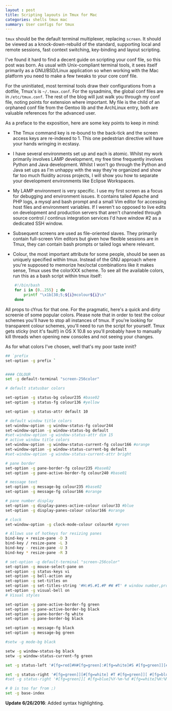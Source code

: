 ```yaml
---
layout : post 
title: Scripting layouts in Tmux for Mac
categories: shells tmux mac
summary: User configs for tmux
---
```

`tmux` should be the default terminal multiplexer, replacing `screen`. It should be viewed as a knock-down-rebuild of the standard, supporting local and remote sessions, fast context switching, key-binding and layout scripting.

I've found it hard to find a decent guide on scripting your conf file, so this post was born. As usual with Unix-compliant terminal tools, it sees itself primarily as a GNU/BSD/Linux application so when working with the Mac platform you need to make a few tweaks to your core conf file.

For the uninitiated, most terminal tools draw their configurations from a dotfile, Tmux's is `~/.tmux.conf`. For the sysadmins, the global conf files are in `/etc/tmux.conf`. The rest of the blog will just walk you through my conf file, noting points for extension where important. My file is the child of an orphaned conf file from the Gentoo lib and the ArchLinux entry, both are valuable references for the advanced user.

As a preface to the exposition, here are some key points to keep in mind:

  - The Tmux command key is re-bound to the back-tick and the screen access keys are re-indexed to 1. This one pedestrian directive will have your hands wringing in ecstasy. 
  - I have several environments set up and each is atomic. Whilst my work primarily involves LAMP development, my free time frequently involves Python and Java development. Whilst I won't go through the Python and Java set ups as I'm unhappy with the way they're organized and show far too much fluidity across projects, I will show you how to separate your development environments like Eclipse Workspaces.
  - My LAMP environment is very specific. I use my first screen as a focus for debugging and environment issues. It contains tailed Apache and PHP logs, a mysql and bash prompt and a small Vim editor for accessing host files and environment variables. If I weren't so opposed to live edits on development and production servers that aren't channeled through source control / continus integration services I'd have window #2 as a dedicated SSH window.

  - Subsequent screens are used as file-oriented slaves. They primarily contain full-screen Vim editors but given how flexible sessions are in Tmux, they can contain bash prompts or tailed logs where relevant.
  - Colour, the most important attribute for some people, should be seen as uniquely specified within tmux. Instead of the GNU approach where you're supposed to memorize hex/octal combinations like it makes sense, Tmux uses the colorXXX scheme. To see all the available colors, run this as a bash script within tmux itself:

```bash
    #!/bin/bash
    for i in {0..255} ; do
        printf "\x1b[38;5;${i}mcolour${i}\n"
    done
```

All props to cYrus for that one. For the pragmatic, here's a quick and dirty screenie of some popular colors. Please note that in order to test the colour schemes you'll have to stop all instances of tmux. If you're looking for transparent colour schemes, you'll need to run the script for yourself. Tmux gets sticky (not it's fault!) in OS X 10.8 so you'll probably have to manually kill threads when opening new consoles and not seeing your changes.

As for what colors I've chosen, well that's my poor taste innit?

```bash
## `prefix
set-option -g prefix `


#### COLOUR
set -g default-terminal "screen-256color"

# default statusbar colors

set-option -g status-bg colour235 #base02
set-option -g status-fg colour136 #yellow

set-option -g status-attr default 10 

# default window title colors
set-window-option -g window-status-fg colour244
set-window-option -g window-status-bg default
#set-window-option -g window-status-attr dim 15 
# active window title colors
set-window-option -g window-status-current-fg colour166 #orange
set-window-option -g window-status-current-bg default
#set-window-option -g window-status-current-attr bright

# pane border
set-option -g pane-border-fg colour235 #base02
set-option -g pane-active-border-fg colour240 #base01

# message text
set-option -g message-bg colour235 #base02
set-option -g message-fg colour166 #orange

# pane number display
set-option -g display-panes-active-colour colour33 #blue
set-option -g display-panes-colour colour166 #orange

# clock
set-window-option -g clock-mode-colour colour64 #green

# Allows use of hotkeys for resizing panes
bind-key + resize-pane -D 3
bind-key / resize-pane -L 3
bind-key - resize-pane -U 3
bind-key * resize-pane -R 3

# set-option -g default-terminal "screen-256color"
set-option -g mouse-select-pane on
set-option -g status-keys vi
set-option -g bell-action any
set-option -g set-titles on
set-option -g set-titles-string '#H:#S.#I.#P #W #T' # window number,program name,active (or not)
set-option -g visual-bell on
# Visual styles

set-option -g pane-active-border-fg green
set-option -g pane-active-border-bg black
set-option -g pane-border-fg white
set-option -g pane-border-bg black

set-option -g message-fg black
set-option -g message-bg green

#setw -g mode-bg black

setw -g window-status-bg black
setw -g window-status-current-fg green

set -g status-left '#[fg=red]#H#[fg=green]:#[fg=white]#S #[fg=green]][#[default]'

set -g status-right '#[fg=green]][#[fg=white] #T #[fg=green]][ #[fg=blue]%Y-%m-%d #[fg=white]%H:%M#[default]'
#set -g status-right '#[fg=green]][ #[fg=blue]%Y-%m-%d #[fg=white]%H:%M#[default]'

# 0 is too far from ;)
set -g base-index
```

**Update 6/26/2016**: Added syntax highlighting.
